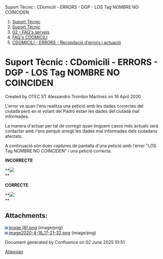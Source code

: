 Suport Tècnic : CDomicili - ERRORS - DGP - LOS Tag NOMBRE NO COINCIDEN  

1.  [Suport Tècnic](index.html)
2.  [Suport Tècnic](13893782.html)
3.  [02 - FAQ's serveis](26313393.html)
4.  [FAQ's CDOMICILI](28705548.html)
5.  [CDOMICILI - ERRORS - Recopilació d'errors i actuació](36340023.html)

Suport Tècnic : CDomicili - ERRORS - DGP - LOS Tag NOMBRE NO COINCIDEN
======================================================================

Created by OTEC ST Alessandro Trombin Martinez on 16 April 2020

L'error ve quan l'ens realitza una petició amb les dades correctes del ciutadà però en el volant del Padró estan les dades del ciutadà mal informades.

La manera d'actuar per tal de corregir quan tinguem casos més actuals serà contactar amb l'ens perquè arregli les dades mal informades dels ciutadans afectats.

A continuació són dues captures de pantalla d'una petició amb l'error "LOS Tag NOMBRE NO COINCIDEN" i una petició correcta.

**INCORRECTE**

**![](attachments/36340854/36340859.png)  
**

**CORRECTE**

**![](attachments/36340854/36340861.png)  
**

Attachments:
------------

![](images/icons/bullet_blue.gif) [image (6).png](attachments/36340854/36340859.png) (image/png)  
![](images/icons/bullet_blue.gif) [image2020-4-16\_17-21-32.png](attachments/36340854/36340861.png) (image/png)  

Document generated by Confluence on 02 June 2025 10:51

[Atlassian](http://www.atlassian.com/)